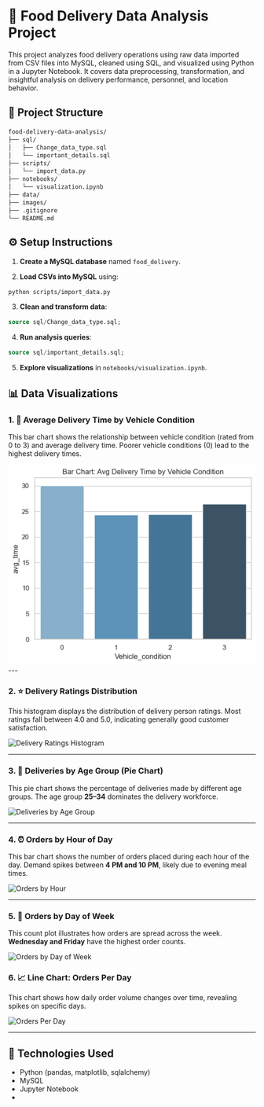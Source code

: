 # 🚚 Food Delivery Data Analysis Project

This project analyzes food delivery operations using raw data imported from CSV files into MySQL, cleaned using SQL, and visualized using Python in a Jupyter Notebook. It covers data preprocessing, transformation, and insightful analysis on delivery performance, personnel, and location behavior.

## 📁 Project Structure

```
food-delivery-data-analysis/
├── sql/
│   ├── Change_data_type.sql
│   └── important_details.sql
├── scripts/
│   └── import_data.py
├── notebooks/
│   └── visualization.ipynb
├── data/
├── images/
├── .gitignore
└── README.md
```

## ⚙️ Setup Instructions

1. **Create a MySQL database** named `food_delivery`.

2. **Load CSVs into MySQL** using:

```bash
python scripts/import_data.py
```

3. **Clean and transform data**:

```sql
source sql/Change_data_type.sql;
```

4. **Run analysis queries**:

```sql
source sql/important_details.sql;
```

5. **Explore visualizations** in `notebooks/visualization.ipynb`.


## 📊 Data Visualizations

### 1. 🚗 Average Delivery Time by Vehicle Condition
This bar chart shows the relationship between vehicle condition (rated from 0 to 3) and average delivery time. Poorer vehicle conditions (0) lead to the highest delivery times.

<img src="Dashboard/Avg Delivery Time by Vehicle Condition.png" alt="Avg Delivery Time by Vehicle Condition" width="800"/>
---

### 2. ⭐ Delivery Ratings Distribution
This histogram displays the distribution of delivery person ratings. Most ratings fall between 4.0 and 5.0, indicating generally good customer satisfaction.

![Delivery Ratings Histogram](images/delivery_ratings.png)

---

### 3. 🧓 Deliveries by Age Group (Pie Chart)
This pie chart shows the percentage of deliveries made by different age groups. The age group **25–34** dominates the delivery workforce.

![Deliveries by Age Group](images/age_group_pie.png)

---

### 4. ⏰ Orders by Hour of Day
This bar chart shows the number of orders placed during each hour of the day. Demand spikes between **4 PM and 10 PM**, likely due to evening meal times.

![Orders by Hour](images/orders_by_hour.png)

---

### 5. 📅 Orders by Day of Week
This count plot illustrates how orders are spread across the week. **Wednesday and Friday** have the highest order counts.

![Orders by Day of Week](images/orders_by_day.png)

### 6. 📈 Line Chart: Orders Per Day
This chart shows how daily order volume changes over time, revealing spikes on specific days.

![Orders Per Day](images/orders_per_day.png)

---


## 🧰 Technologies Used

- Python (pandas, matplotlib, sqlalchemy)
- MySQL
- Jupyter Notebook
- 


